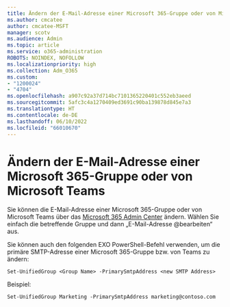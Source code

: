 ```yaml
---
title: Ändern der E-Mail-Adresse einer Microsoft 365-Gruppe oder von Microsoft Teams
ms.author: cmcatee
author: cmcatee-MSFT
manager: scotv
ms.audience: Admin
ms.topic: article
ms.service: o365-administration
ROBOTS: NOINDEX, NOFOLLOW
ms.localizationpriority: high
ms.collection: Adm_O365
ms.custom:
- "1200024"
- "4704"
ms.openlocfilehash: a907c92a37d714bc7101365220401c552eb3aeed
ms.sourcegitcommit: 5afc3c4a1270409ed3691c90ba139878d845e7a3
ms.translationtype: HT
ms.contentlocale: de-DE
ms.lasthandoff: 06/10/2022
ms.locfileid: "66010670"
---
```

# <a name="change-email-address-of-a-microsoft-365-group-or-microsoft-teams"></a>Ändern der E-Mail-Adresse einer Microsoft 365-Gruppe oder von Microsoft Teams

Sie können die E-Mail-Adresse einer Microsoft 365-Gruppe oder von Microsoft Teams über das [Microsoft 365 Admin Center](https://admin.microsoft.com/adminportal/home?ref=homepage) ändern. Wählen Sie einfach die betreffende Gruppe und dann „E-Mail-Adresse @bearbeiten“ aus.

Sie können auch den folgenden EXO PowerShell-Befehl verwenden, um die primäre SMTP-Adresse einer Microsoft 365-Gruppe bzw. von Teams zu ändern:

`Set-UnifiedGroup <Group Name> -PrimarySmtpAddress <new SMTP Address>`

Beispiel:

`Set-UnifiedGroup Marketing -PrimarySmtpAddress marketing@contoso.com`
